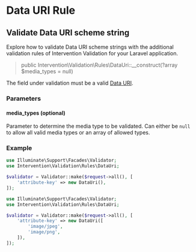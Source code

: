# Data URI Rule
## Validate Data URI scheme string
Explore how to validate Data URI scheme strings with the additional validation rules of Intervention Validation for your Laravel application.

> public Intervention\Validation\Rules\DataUri::__construct(?array $media_types = null)

The field under validation must be a valid [Data URI](https://en.wikipedia.org/wiki/Data_URI_scheme).

### Parameters

#### media_types (optional)

Parameter to determine the media type to be validated. Can either be `null` to
allow all valid media types or an array of allowed types.

### Example

```php
use Illuminate\Support\Facades\Validator;
use Intervention\Validation\Rules\DataUri;

$validator = Validator::make($request->all(), [
    'attribute-key' => new DataUri(),
]);
```

```php
use Illuminate\Support\Facades\Validator;
use Intervention\Validation\Rules\DataUri;

$validator = Validator::make($request->all(), [
    'attribute-key' => new DataUri([
        'image/jpeg',
        'image/png',
    ]),
]);
```
